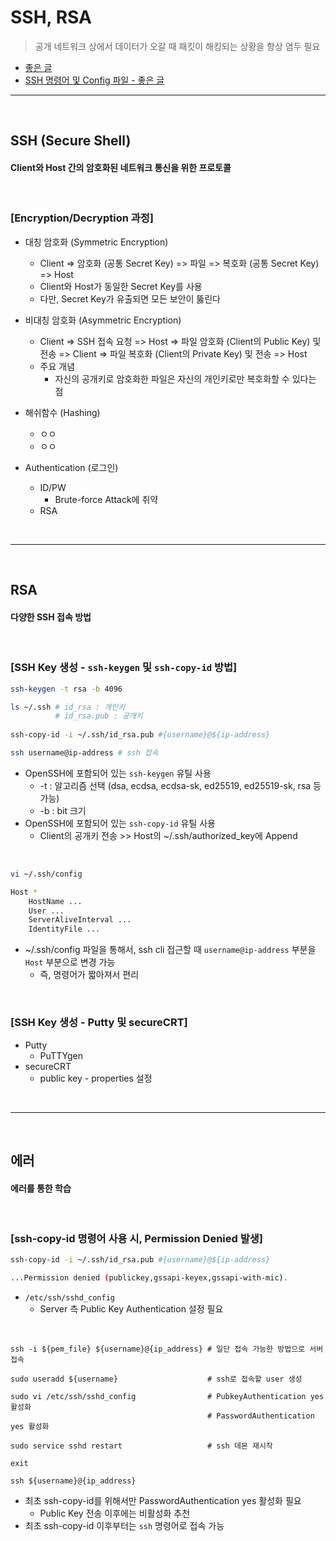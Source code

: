 # SSH, RSA
> 공개 네트워크 상에서 데이터가 오갈 때 패킷이 해킹되는 상황을 항상 염두 필요
* [좋은 글](https://medium.com/@jamessoun93/ssh란-무엇인가요-87b58c521d6f)
* [SSH 명령어 및 Config 파일 - 좋은 글](http://taewan.kim/post/ssh_config/)

<hr>
<br> 

## SSH (Secure Shell)
#### Client와 Host 간의 암호화된 네트워크 통신을 위한 프로토콜

<br>

### [Encryption/Decryption 과정]
* 대칭 암호화 (Symmetric Encryption)
  * Client => 암호화 (공통 Secret Key) => 파일 => 복호화 (공통 Secret Key) => Host
  * Client와 Host가 동일한 Secret Key를 사용
  * 다만, Secret Key가 유출되면 모든 보안이 뚫린다

* 비대칭 암호화 (Asymmetric Encryption)
  * Client => SSH 접속 요청 => Host => 파일 암호화 (Client의 Public Key) 및 전송 => Client => 파일 복호화 (Client의 Private Key) 및 전송 => Host
  * 주요 개념
    * 자신의 공개키로 암호화한 파일은 자신의 개인키로만 복호화할 수 있다는 점

* 해쉬함수 (Hashing)
  * ㅇㅇ
  * ㅇㅇ 

* Authentication (로그인)
  * ID/PW
    * Brute-force Attack에 취약
  * RSA

<br>
<hr>
<br> 

## RSA
#### 다양한 SSH 접속 방법

<br>

### [SSH Key 생성 - `ssh-keygen` 및 `ssh-copy-id` 방법]
```bash
ssh-keygen -t rsa -b 4096

ls ~/.ssh # id_rsa : 개인키
          # id_rsa.pub : 공개키
          
ssh-copy-id -i ~/.ssh/id_rsa.pub #{username}@${ip-address}

ssh username@ip-address # ssh 접속
```
* OpenSSH에 포함되어 있는 `ssh-keygen` 유틸 사용
  * -t : 알고리즘 선택 (dsa, ecdsa, ecdsa-sk, ed25519, ed25519-sk, rsa 등 가능)
  * -b : bit 크기
* OpenSSH에 포함되어 있는 `ssh-copy-id` 유틸 사용
  * Client의 공개키 전송 >> Host의  ~/.ssh/authorized_key에 Append

<br>

```bash
vi ~/.ssh/config

Host *
    HostName ...
    User ...
    ServerAliveInterval ...
    IdentityFile ...
```
* ~/.ssh/config 파일을 통해서, ssh cli 접근할 때 `username@ip-address` 부분을 `Host` 부분으로 변경 가능
  * 즉, 명령어가 짧아져서 편리

<br>

### [SSH Key 생성 - Putty 및 secureCRT]
* Putty
  * PuTTYgen
* secureCRT
  * public key - properties 설정

<br>
<hr>
<br> 

## 에러
#### 에러를 통한 학습

<br>

### [ssh-copy-id 명령어 사용 시, Permission Denied 발생]
```bash
ssh-copy-id -i ~/.ssh/id_rsa.pub #{username}@${ip-address}

...Permission denied (publickey,gssapi-keyex,gssapi-with-mic).
```
* `/etc/ssh/sshd_config`
  * Server 측 Public Key Authentication 설정 필요

<br>

```
ssh -i ${pem_file} ${username}@{ip_address} # 일단 접속 가능한 방법으로 서버 접속

sudo useradd ${username}                    # ssh로 접속할 user 생성

sudo vi /etc/ssh/sshd_config                # PubkeyAuthentication yes 활성화
                                            # PasswordAuthentication yes 활성화
                                            
sudo service sshd restart                   # ssh 데몬 재시작

exit

ssh ${username}@{ip_address}
```
* 최초 ssh-copy-id를 위해서만 PasswordAuthentication yes 활성화 필요
  * Public Key 전송 이후에는 비활성화 추천
* 최초 ssh-copy-id 이후부터는 `ssh` 명령어로 접속 가능


